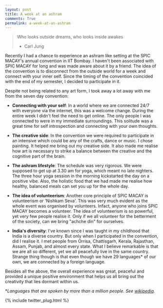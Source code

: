 ```yaml
---
layout: post
title: A week at an ashram
comments: True
permalink: a-week-at-an-ashram
---
```


> Who looks outside dreams, who looks inside awakes
> - Carl Jung

Recently I had a chance to experience an ashram like setting at the SPIC MACAY's annual convention in IIT Bombay. I haven't been associated with SPIC MACAY for long and was made aware about it by a friend. The idea of the convention is to disconnect from the outside world for a week and connect with your inner self. Since the timing of the convention coincided with the end of my semester, I decided to participate in it.

Despite not being related to any art form, I took away a lot away with me from the seven day convention:

- __Connecting with your self__:
In a world where we are connected 24/7 with everyone via the internet, this was a welcome change. During the entire week I didn't feel the need to get online. The only people I was connected to were in my immediate surroundings. This solitude was a great time for self introspection and connecting with your own thoughts.

- __The creative side__:
In the convention we were required to participate in an intensive which could be any of the crafts, dance or music. I chose painting. It helped me bring out my creative side. It also made me realise how art is necessary to strike a balance between the creative and the cognitive part of the brain.

- __The ashram lifestyle__:
The schedule was very rigorous. We were supposed to get up at 3.30 am for yoga, which meant no late nighters. The three hour yoga session in the morning kickstarted the day on a positive vibe. Also, the holistic food that we had made me realise how healthy, balanced meals can set you up for the whole day.

- __The idea of volunteerism__:
Another core principle of SPIC MACAY is volunteerism or 'Nishkam Seva'. This was very much evident as the whole event was organised by volunteers. Infact, anyone who joins SPIC MACAY becomes a volunteer. The idea of volunteerism is so powerful, yet very few people realise it. Only if we all volunteer for the betterment of the society, can we bring "achche din" for ourselves.

- __India's diversity__:
I've known since I was taught in my childhood that India is a diverse country. But only when I participated in the convention, did I realise it. I met people from Orrisa, Chattisgarh, Kerala, Rajasthan, Assam, Punjab, and almost every state. What I believe  remarkable is that we are all so different, yet we all peacefully live in the same country. Strange thing though is that even though we have 29 languages* of our own, we are connected by a foreign language.

Besides all the above, the overall experience was great, peaceful and provided a unique positive environment that helps us all bring out the creativity that lies dormant within us. 

**Languages that are spoken by more than a million people. See [wikipedia](https://en.wikipedia.org/wiki/List_of_languages_by_number_of_native_speakers_in_India#More_than_one_million_speakers).* 

{% include twitter_plug.html %}